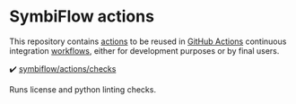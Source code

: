 # SymbiFlow actions

This repository contains [actions](https://docs.github.com/en/free-pro-team@latest/actions/learn-github-actions/introduction-to-github-actions#actions) to be reused in [GitHub Actions](https://github.com/features/actions) continuous integration [workflows](https://docs.github.com/en/free-pro-team@latest/actions/learn-github-actions/introduction-to-github-actions#workflows), either for development purposes or by final users.

✔️ [symbiflow/actions/checks](checks)

Runs license and python linting checks.
